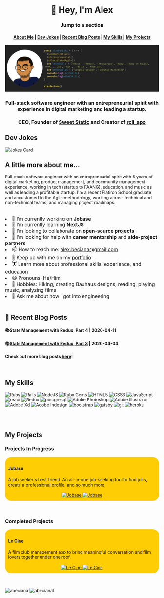  <h1 align="center">👋 Hey, I'm Alex</h1>

<div style="text-align:center">
<h3>Jump to a section</h3>
<h4>
<a href="#about-me">About Me</a>
|
<a href="#dev-jokes">Dev Jokes</a>
|
<a href="#blog-posts">Recent Blog Posts</a>
|
<a href="#skills">My Skills</a>
|
<a href="#projects">My Projects</a>
</h4>
</div>

<!-- ![f](/images/GitHub-banner-photo) -->
<img src="./images/GitHub-banner-photo.png" alt="Alex Beciana" />

<h3 align="center">
Full-stack software engineer with an entrepreneurial spirit with experience in digital marketing and leading a startup.
</h3>

<h3 align="center">CEO, Founder of <a href="https://www.sweetstatic.com">Sweet Static</a> and Creator of <a href="https://rubygems.org/gems/rcli_app">rcli_app</a></h3>
<div id="dev-jokes"></div>
<h2>Dev Jokes</h2>
<img src="https://readme-jokes.vercel.app/api" alt="Jokes Card" />

<div id="about-me"></div>
<h2>A little more about me...</h2>
<div>Full-stack software engineer with an entrepreneurial spirit with 5 years of digital marketing, product management, and community management experience, working in tech (startup to FAANG), education, and music as well as leading a profitable startup.  I'm a recent Flatiron School graduate and accustomed to the Agile methodology, working across technical and non-technical teams, and managing project roadmaps.</div>
<br/>
<br/>
<div style="font-size: 16px">
    <li>🔭 I’m currently working on <strong>Jobase</strong></li>
    <li>🌱 I’m currently learning <strong>NextJS</strong></li>
    <li>👯 I’m looking to collaborate on <strong>open-source projects</strong></li>
    <li>🤔 I’m looking for help with <strong>career mentorship</strong> and <strong>side-project partners</strong></li>
    <li>📫 How to reach me: <a href="mailto:alex.beciana@gmail.com">alex.beciana@gmail.com</a></li>
    <li>🏃 Keep up with me on my <a href="https://alexbeciana.com/" target="_blank" alt="Alex Beciana - Portfolio">portfolio</a></li>
    <li>🏋 <a href="https://www.alexbeciana.com/about" target="_blank" alt="Alex Beciana - Skills, Experience, and Education">Learn more</a> about professional skills, experience, and education </li>
    <li>😄 Pronouns: He/Him</li>
    <li>🎨 Hobbies: Hiking, creating Bauhaus designs, reading, playing music, analyzing films</li>
    <li>💬 Ask me about how I got into engineering</li>
</div>
<br>
<div id="blog-posts"></div>
<h2>📝 Recent Blog Posts</h2>
<h4>📚<a href="https://www.alexbeciana.com/state-management-with-redux-4/" target="_blank">State Management with Redux, Part 4</a>
| 2020-04-11
</h4>
<h4>📚<a href="https://www.alexbeciana.com/state-management-with-redux-3/" target="_blank">State Management with Redux, Part 3</a>
| 2020-04-04
</h4>
<h4>Check out more blog posts <a href="https://www.alexbeciana.com/" target="_blank">here</a>!</h4>
<!-- - ⚡ Fun fact: ... -->
<!-- - 💬 Ask me about ... -->
<!-- 
<h4>📝 Blog Posts</h4>
 -->
 <div id="skills"></div>
<br>
 <h2>My Skills</h2>
 <p align="left">
 <img src="https://img.icons8.com/color/48/000000/ruby-programming-language.png" alt="Ruby"/>
 <img src="https://icongr.am/devicon/rails-original-wordmark.svg?size=128&color=currentColor" alt="Rails" width="40" height="40"/>
 <img src="https://img.icons8.com/color/48/000000/nodejs.png" alt="NodeJS" />
 <img src="https://img.icons8.com/color/48/000000/ruby-gem.png" alt="Ruby Gems" />
 <img src="https://img.icons8.com/color/48/000000/html-5.png" alt="HTML5" />
 <img src="https://img.icons8.com/color/48/000000/css3.png" alt="CSS3" />
 <img src="https://img.icons8.com/color/48/000000/javascript.png" alt="JavaScript"/>
 <img src="https://icongr.am/devicon/react-original.svg?size=128&color=currentColor" alt="react" width="40" height="40"/>
 <img src="https://img.icons8.com/color/48/000000/redux.png" alt="Redux"/>
 <img src="https://icongr.am/devicon/postgresql-original.svg?size=128&color=currentColor" alt="postgresql" width="40" height="40"/> 
 <img src="https://img.icons8.com/color/48/000000/adobe-photoshop.png" alt="Adobe Photoshop"/>
 <img src="https://img.icons8.com/color/48/000000/adobe-illustrator.png" alt="Adobe Illustrator"/>
 <img src="https://img.icons8.com/color/48/000000/adobe-xd.png" alt="Adobe Xd"/>
 <img src="https://img.icons8.com/color/48/000000/adobe-indesign.png" alt="Adobe Indesign"/>
 <img src="https://icongr.am/devicon/bootstrap-plain.svg?size=128&color=currentColor" alt="bootstrap" width="40" height="40"/>
 <img src="https://www.vectorlogo.zone/logos/gatsbyjs/gatsbyjs-icon.svg" alt="gatsby" width="40" height="40"/> 
 <img src="https://www.vectorlogo.zone/logos/git-scm/git-scm-icon.svg" alt="git" width="40" height="40"/>
 <img src="https://icongr.am/devicon/heroku-original.svg?size=128&color=currentColor" alt="heroku" width="40" height="40"/>
 </p>
<br>
<br>
<div id="projects"></div>
<h2>My Projects</h2>
<h3>Projects In Progress</h3>
<div style="border-radius: 20px; padding: 2%; background-color: #FFCD04">
    <h4>Jobase</h4>
    A job seeker's best friend. An all-in-one job-seeking tool to find jobs, create a professional profile, and so much more.
    <br>
    <br>
    <div style="text-align: center">
    <a href="https://github.com/abeciana1/email-signature-frontend" target="_blank">
        <img src="https://github-readme-stats.vercel.app/api/pin/?username=abeciana1&repo=email-signature-frontend" alt="Jobase"/>
    </a>
    <a href="https://github.com/abeciana1/email_signature_backend" target="_blank">
        <img src="https://github-readme-stats.vercel.app/api/pin/?username=abeciana1&repo=email_signature_backend" alt="Jobase" />
    </a>
    </div>
</div>
<br>
<br>
<h3>Completed Projects</h3>
<div style="border-radius: 20px; padding: 2%; background-color: #FFCD04">
    <h4>Le Cine</h4>
    A film club management app to bring meaningful conversation and film lovers together under one roof.
    <br>
    <br>
    <div style="text-align: center">
    <a href="https://github.com/abeciana1/le-cine-frontend" target="_blank">
        <img src="https://github-readme-stats.vercel.app/api/pin/?username=abeciana1&repo=le-cine-frontend" alt="Le Cine"/>
    </a>
    <a href="https://github.com/abeciana1/le-cine-backend" target="_blank">
        <img src="https://github-readme-stats.vercel.app/api/pin/?username=abeciana1&repo=le-cine-backend" alt="Le Cine" />
    </a>
    </div>
</div>
 <!-- <p>&nbsp;<img align="center" src="https://github-readme-stats.vercel.app/api?username=abeciana1&show_icons=true" alt="abeciana" /></p> -->
<br>
<br>
<p align="left">
<img src="https://github-readme-stats.vercel.app/api/top-langs/?username=abeciana1&layout=compact" alt="abeciana" />

<!-- [![abeciana1's wakatime stats](https://github-readme-stats.vercel.app/api/wakatime?username=abeciana1&layout=compact)](https://github.com/anuraghazra/github-readme-stats) -->
 <!-- </p> -->
<!-- <p> -->
<img src="https://github-readme-stats.vercel.app/api?username=abeciana1&show_icons=true&include_all_commits=true" alt="abeciana1" />
</p>

<!-- ![Alex's GitHub stats](https://github-readme-stats.vercel.app/api?username=abeciana1&show_icons=false&include_all_commits=true) -->

